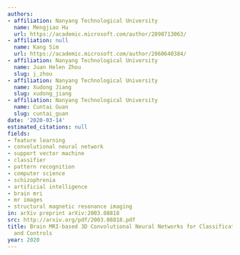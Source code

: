 ```yaml
---
authors:
- affiliation: Nanyang Technological University
  name: Mengjiao Hu
  url: https://academic.microsoft.com/author/2898713063/
- affiliation: null
  name: Kang Sim
  url: https://academic.microsoft.com/author/2060640384/
- affiliation: Nanyang Technological University
  name: Juan Helen Zhou
  slug: j_zhou
- affiliation: Nanyang Technological University
  name: Xudong Jiang
  slug: xudong_jiang
- affiliation: Nanyang Technological University
  name: Cuntai Guan
  slug: cuntai_guan
date: '2020-03-14'
estimated_citations: null
fields:
- feature learning
- convolutional neural network
- support vector machine
- classifier
- pattern recognition
- computer science
- schizophrenia
- artificial intelligence
- brain mri
- mr images
- structural magnetic resonance imaging
in: arXiv preprint arXiv:2003.08818
src: http://arxiv.org/pdf/2003.08818.pdf
title: Brain MRI-based 3D Convolutional Neural Networks for Classification of Schizophrenia
  and Controls
year: 2020
---
```

